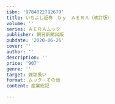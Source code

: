 ```yaml
---
isbn: '9784022792679'
title: いちよし証券　ｂｙ　ＡＥＲＡ（改訂版）
volume: ''
series: ＡＥＲＡムック
publisher: 朝日新聞出版
pubdate: '2020-06-26'
cover: ''
author: ''
description: ''
price: '907'
genre: ''
target: 雑誌扱い
format: ムック・その他
content: 産業総記

---
```


